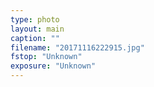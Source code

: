 ```yaml
---
type: photo
layout: main
caption: ""
filename: "20171116222915.jpg"
fstop: "Unknown"
exposure: "Unknown"
---
```

